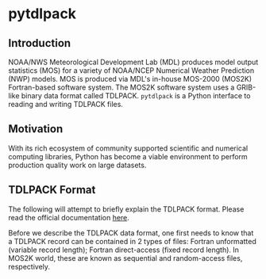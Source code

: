 # pytdlpack

## Introduction

NOAA/NWS Meteorological Development Lab (MDL) produces model output statistics (MOS) for a variety of NOAA/NCEP Numerical Weather Prediction (NWP) models.  MOS is produced via MDL's in-house MOS-2000 (MOS2K) Fortran-based software system.  The MOS2K software system uses a GRIB-like binary data format called TDLPACK.  `pytdlpack` is a Python interface to reading and writing TDLPACK files.

## Motivation

With its rich ecosystem of community supported scientific and numerical computing libraries, Python has become a viable environment to perform production quality work on large datasets.

## TDLPACK Format

The following will attempt to briefly explain the TDLPACK format.  Please read the official documentation [here](https://www.weather.gov/media/mdl/TDL_OfficeNote00-1.pdf).

Before we describe the TDLPACK data format, one first needs to know that a TDLPACK record can be contained in 2 types of files: Fortran unformatted (variable record length); Fortran direct-access (fixed record length).  In MOS2K world, these are known as sequential and random-access files, respectively.
